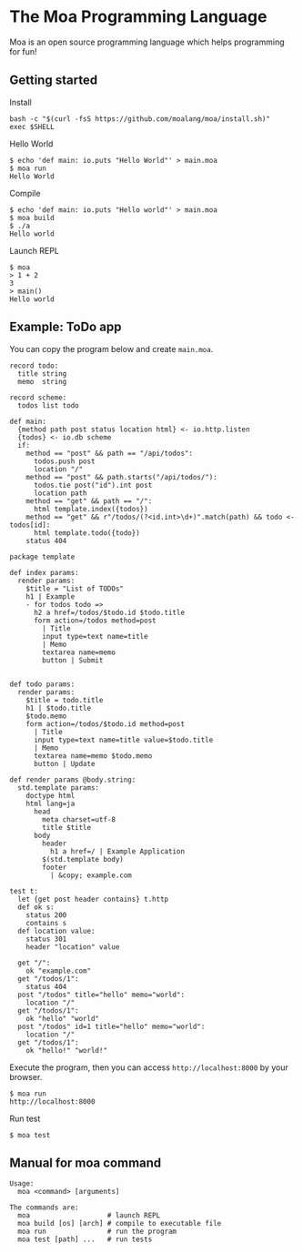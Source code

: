 # The Moa Programming Language
Moa is an open source programming language which helps programming for fun!



## Getting started

Install
```
bash -c "$(curl -fsS https://github.com/moalang/moa/install.sh)"
exec $SHELL
```

Hello World
```
$ echo 'def main: io.puts "Hello World"' > main.moa
$ moa run
Hello World
```

Compile
```
$ echo 'def main: io.puts "Hello world"' > main.moa
$ moa build
$ ./a
Hello world
```

Launch REPL
```
$ moa
> 1 + 2
3
> main()
Hello world
```

## Example: ToDo app
You can copy the program below and create `main.moa`.
```
record todo:
  title string
  memo  string

record scheme:
  todos list todo

def main:
  {method path post status location html} <- io.http.listen
  {todos} <- io.db scheme
  if:
    method == "post" && path == "/api/todos":
      todos.push post
      location "/" 
    method == "post" && path.starts("/api/todos/"):
      todos.tie post("id").int post
      location path
    method == "get" && path == "/":
      html template.index({todos})
    method == "get" && r"/todos/(?<id.int>\d+)".match(path) && todo <- todos[id]:
      html template.todo({todo})
    status 404

package template

def index params:
  render params:
    $title = "List of TODOs"
    h1 | Example
    - for todos todo =>
      h2 a href=/todos/$todo.id $todo.title
      form action=/todos method=post
        | Title
        input type=text name=title
        | Memo
        textarea name=memo
        button | Submit


def todo params:
  render params:
    $title = todo.title
    h1 | $todo.title
    $todo.memo
    form action=/todos/$todo.id method=post
      | Title
      input type=text name=title value=$todo.title
      | Memo
      textarea name=memo $todo.memo
      button | Update

def render params @body.string:
  std.template params:
    doctype html
    html lang=ja
      head
        meta charset=utf-8
        title $title
      body
        header
          h1 a href=/ | Example Application
        $(std.template body)
        footer
          | &copy; example.com

test t:
  let {get post header contains} t.http
  def ok s:
    status 200
    contains s
  def location value:
    status 301
    header "location" value

  get "/":
    ok "example.com"
  get "/todos/1":
    status 404
  post "/todos" title="hello" memo="world":
    location "/"
  get "/todos/1":
    ok "hello" "world"
  post "/todos" id=1 title="hello" memo="world":
    location "/"
  get "/todos/1":
    ok "hello!" "world!"
```

Execute the program, then you can access `http://localhost:8000` by your browser.
```
$ moa run
http://localhost:8000
```

Run test
```
$ moa test
```



## Manual for moa command
```
Usage:
  moa <command> [arguments]

The commands are:
  moa                   # launch REPL
  moa build [os] [arch] # compile to executable file
  moa run               # run the program
  moa test [path] ...   # run tests
```
